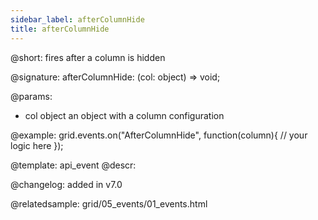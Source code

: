 ```yaml
---
sidebar_label: afterColumnHide
title: afterColumnHide
---          
```


@short: fires after a column is hidden

@signature: afterColumnHide: (col: object) => void;

@params: 
- col   object  an object with a column configuration

@example:
grid.events.on("AfterColumnHide", function(column){
    // your logic here
});


@template: api_event
@descr:

@changelog: added in v7.0

@relatedsample: grid/05_events/01_events.html